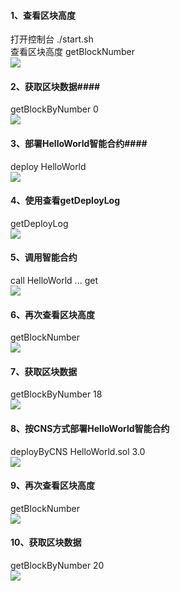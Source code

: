 #### 1、查看区块高度 ####
打开控制台  ./start.sh  
查看区块高度 getBlockNumber  
![](https://github.com/2019-scut-practical-training-team/webank/blob/master/day1/%E7%A7%A6%E5%8D%8E/image/1.png)
#### 2、获取区块数据####
getBlockByNumber 0  
![](https://github.com/2019-scut-practical-training-team/webank/blob/master/day1/%E7%A7%A6%E5%8D%8E/image/2.png)
#### 3、部署HelloWorld智能合约####
deploy HelloWorld  
![](https://github.com/2019-scut-practical-training-team/webank/blob/master/day1/%E7%A7%A6%E5%8D%8E/image/3.png)
#### 4、使用查看getDeployLog ####
getDeployLog  
![](https://github.com/2019-scut-practical-training-team/webank/blob/master/day1/%E7%A7%A6%E5%8D%8E/image/4.png)
#### 5、调用智能合约 ####
call HelloWorld ... get  
![](https://github.com/2019-scut-practical-training-team/webank/blob/master/day1/%E7%A7%A6%E5%8D%8E/image/5.png)
#### 6、再次查看区块高度 ####
getBlockNumber  
![](https://github.com/2019-scut-practical-training-team/webank/blob/master/day1/%E7%A7%A6%E5%8D%8E/image/6.png)
#### 7、获取区块数据 ####
getBlockByNumber 18  
![](https://github.com/2019-scut-practical-training-team/webank/blob/master/day1/%E7%A7%A6%E5%8D%8E/image/7.png)
#### 8、按CNS方式部署HelloWorld智能合约 ####
deployByCNS HelloWorld.sol 3.0  
![](https://github.com/2019-scut-practical-training-team/webank/blob/master/day1/%E7%A7%A6%E5%8D%8E/image/8.png)
#### 9、再次查看区块高度 ####
getBlockNumber  
![](https://github.com/2019-scut-practical-training-team/webank/blob/master/day1/%E7%A7%A6%E5%8D%8E/image/9.png)
#### 10、获取区块数据 ####
getBlockByNumber 20  
![](https://github.com/2019-scut-practical-training-team/webank/blob/master/day1/%E7%A7%A6%E5%8D%8E/image/10.png)